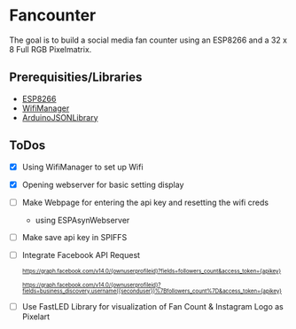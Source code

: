 # Fancounter

The goal is to build a social media fan counter using an ESP8266 and a 32 x 8 Full RGB Pixelmatrix.

## Prerequisities/Libraries

- [ESP8266](https://arduino.esp8266.com/stable/package_esp8266com_index.json)
- [WifiManager](https://github.com/tzapu/WiFiManager)
- [ArduinoJSONLibrary](https://github.com/bblanchon/ArduinoJson)


## ToDos

- [x] Using WifiManager to set up Wifi
- [x] Opening webserver for basic setting display
- [ ] Make Webpage for entering the api key and resetting the wifi creds
    - using ESPAsynWebserver
- [ ] Make save api key in SPIFFS
- [ ] Integrate Facebook API Request

    <sub><sup>https://graph.facebook.com/v14.0/{ownuserprofileid}?fields=followers_count&access_token={apikey}</sub></sup>

    <sub><sup>https://graph.facebook.com/v14.0/{ownuserprofileid}?fields=business_discovery.username({seconduser})%7Bfollowers_count%7D&access_token={apikey}</sub></sup>


- [ ] Use FastLED Library for visualization of Fan Count & Instagram Logo as Pixelart

